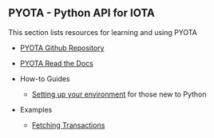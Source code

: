 ## PYOTA - Python API for IOTA

This section lists resources for learning and using PYOTA

- [PYOTA Github Repository](https://github.com/iotaledger/iota.lib.py)
- [PYOTA Read the Docs](https://pyota.readthedocs.io/en/latest/getting_started.html)

- How-to Guides
    - [Setting up your environment](env.md) for those new to Python

- Examples
    - [Fetching Transactions](FetchTX.md)
